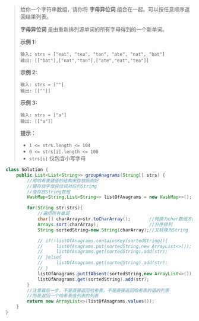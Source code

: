 > 给你一个字符串数组，请你将 **字母异位词** 组合在一起。可以按任意顺序返回结果列表。
>
> **字母异位词** 是由重新排列源单词的所有字母得到的一个新单词。
>
>  
>
> **示例 1:**
>
> ```
> 输入: strs = ["eat", "tea", "tan", "ate", "nat", "bat"]
> 输出: [["bat"],["nat","tan"],["ate","eat","tea"]]
> ```
>
> **示例 2:**
>
> ```
> 输入: strs = [""]
> 输出: [[""]]
> ```
>
> **示例 3:**
>
> ```
> 输入: strs = ["a"]
> 输出: [["a"]]
> ```
>
>  
>
> **提示：**
>
> - `1 <= strs.length <= 104`
> - `0 <= strs[i].length <= 100`
> - `strs[i]` 仅包含小写字母

```java
class Solution {
    public List<List<String>> groupAnagrams(String[] strs) {
        //用哈希表键值的结构来存放刚刚好
        //键存放字母异位词对应的String
        //值存放String数组
        HashMap<String,List<String>> listOfAnagrams = new HashMap<>();

        for(String str:strs){
            //遍历所有单词
            char[] charArray=str.toCharArray();       //转换为char数组方便排序
            Arrays.sort(charArray);                   //升序排列
            String sortedString=new String(charArray);//又转换为String

            // if(!listOfAnagrams.containsKey(sortedString)){
            //     listOfAnagrams.put(sortedString,new ArrayList<>());
            //     listOfAnagrams.get(sortedString).add(str);
            // }else{
            //     listOfAnagrams.get(sortedString).add(str);
            // }
            listOfAnagrams.putIfAbsent(sortedString,new ArrayList<>());
            listOfAnagrams.get(sortedString).add(str);
        }
        //注意最后一步，不是直接返回哈希表，不是直接返回哈希表的值的列表
        //而是返回一个哈希表值列表的列表
        return new ArrayList<>(listOfAnagrams.values());
    }
}
```

